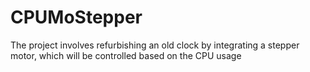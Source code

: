 # CPUMoStepper
The project involves refurbishing an old clock by integrating a stepper motor, which will be controlled based on the CPU usage
